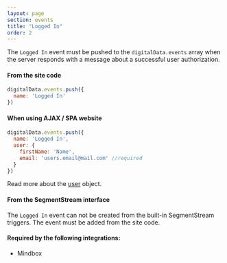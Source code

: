```yaml
---
layout: page
section: events
title: "Logged In"
order: 2
---
```

The `Logged In` event must be pushed to the `digitalData.events` array when the server responds with a message about a successful user authorization.

#### From the site code
```javascript
digitalData.events.push({
  name: 'Logged In'
})
```

#### When using AJAX / SPA website
```javascript
digitalData.events.push({
  name: 'Logged In',
  user: {
    firstName: 'Name',
    email: 'users.email@mail.com' //required
  }
})
```
Read more about the [user](/digitalData/user/) object.

#### From the SegmentStream interface
The `Logged In` event can not be created from the built-in SegmentStream triggers. The event must be added from the site code.

#### Required by the following integrations:
* Mindbox
